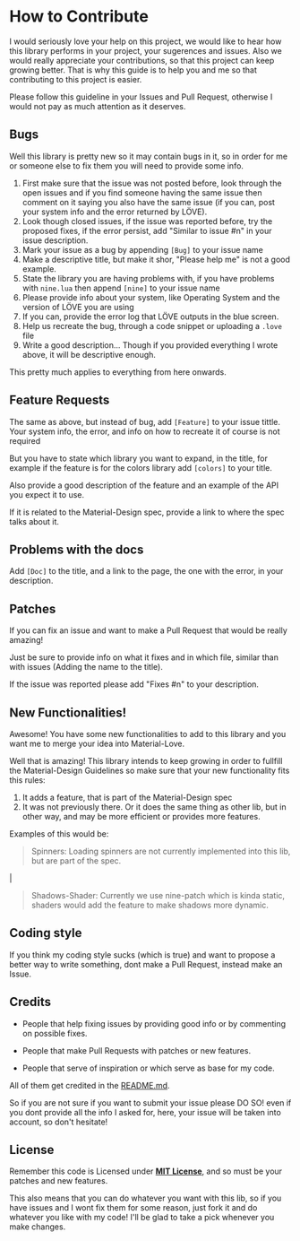 # How to Contribute

I would seriously love your help on this project, we would like to hear how this library performs in your project, your sugerences and issues.
Also we would really appreciate your contributions, so that this project can keep growing better. That is why this guide is to help you and me so that contributing to this project is easier.

Please follow this guideline in your Issues and Pull Request, otherwise I would not pay as much attention as it deserves.

## Bugs

Well this library is pretty new so it may contain bugs in it, so in order for me or someone else to fix them you will need to provide some info.

1. First make sure that the issue was not posted before, look through the open issues and if you find someone having the same issue then comment on it saying you also have the same issue (if you can, post your system info and the error returned by LÖVE).
2. Look though closed issues, if the issue was reported before, try the proposed fixes, if the error persist, add "Similar to issue #n" in your issue description.
3. Mark your issue as a bug by appending `[Bug]` to your issue name
4. Make a descriptive title, but make it shor, "Please help me" is not a good example.
5. State the library you are having problems with, if you have problems with `nine.lua` then append `[nine]` to your issue name
6. Please provide info about your system, like Operating System and the version of LÖVE you are using
7. If you can, provide the error log that LÖVE outputs in the blue screen.
8. Help us recreate the bug, through a code snippet or uploading a `.love` file
9. Write a good description... Though if you provided everything I wrote above, it will be descriptive enough.

This pretty much applies to everything from here onwards.

## Feature Requests

The same as above, but instead of bug, add `[Feature]` to your issue tittle.
Your system info, the error, and info on how to recreate it of course is not required

But you have to state which library you want to expand, in the title, for example if the feature is for the colors library add `[colors]` to your title.

Also provide a good description of the feature and an example of the API you expect it to use.

If it is related to the Material-Design spec, provide a link to where the spec talks about it.

## Problems with the docs

Add `[Doc]` to the title, and a link to the page, the one with the error, in your description.

## Patches

If you can fix an issue and want to make a Pull Request that would be really amazing!

Just be sure to provide info on what it fixes and in which file, similar than with issues (Adding the name to the title).

If the issue was reported please add "Fixes #n" to your description.

## New Functionalities!

Awesome! You have some new functionalities to add to this library and you want me to merge your idea into Material-Love.

Well that is amazing! This library intends to keep growing in order to fullfill the Material-Design Guidelines so make sure that your new functionality fits this rules:

1. It adds a feature, that is part of the Material-Design spec
2. It was not previously there. Or it does the same thing as other lib, but in other way, and may be more efficient or provides more features.

Examples of this would be:

>Spinners: Loading spinners are not currently implemented into this lib, but are part of the spec.

|

>Shadows-Shader: Currently we use nine-patch which is kinda static, shaders would add the feature to make shadows more dynamic.

## Coding style

If you think my coding style sucks (which is true) and want to propose a better way to write something, dont make a Pull Request, instead make an Issue.

## Credits

* People that help fixing issues by providing good info or by commenting on possible fixes.

* People that make Pull Requests with patches or new features.

* People that serve of inspiration or which serve as base for my code.

All of them get credited in the [README.md](https://www.github.com/Positive07/material-love/tree/master/README.md).

So if you are not sure if you want to submit your issue please DO SO! even if you dont provide all the info I asked for, here, your issue will be taken into account, so don't hesitate!

## License

Remember this code is Licensed under **[MIT License](https://www.github.com/Positive07/material-love/tree/master/LICENSE)**, and so must be your patches and new features.

This also means that you can do whatever you want with this lib, so if you have issues and I wont fix them for some reason, just fork it and do whatever you like with my code! I'll be glad to take a pick whenever you make changes.

